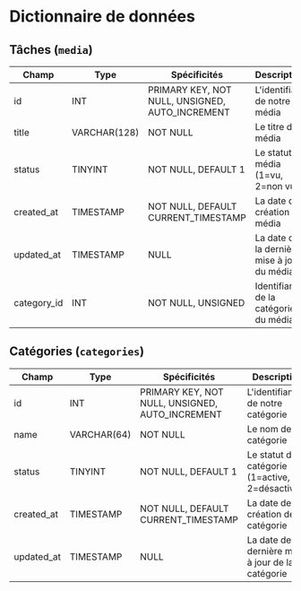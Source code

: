 # Dictionnaire de données

## Tâches (`media`)

|Champ|Type|Spécificités|Description|
|-|-|-|-|
|id|INT|PRIMARY KEY, NOT NULL, UNSIGNED, AUTO_INCREMENT|L'identifiant de notre média|
|title|VARCHAR(128)|NOT NULL|Le titre d'un média|
|status|TINYINT|NOT NULL, DEFAULT 1|Le statut du média (1=vu, 2=non vu)|
|created_at|TIMESTAMP|NOT NULL, DEFAULT CURRENT_TIMESTAMP|La date de création du média|
|updated_at|TIMESTAMP|NULL|La date de la dernière mise à jour du média|
|category_id|INT|NOT NULL, UNSIGNED|Identifiant de la catégorie du média|

## Catégories (`categories`)

|Champ|Type|Spécificités|Description|
|-|-|-|-|
|id|INT|PRIMARY KEY, NOT NULL, UNSIGNED, AUTO_INCREMENT|L'identifiant de notre catégorie|
|name|VARCHAR(64)|NOT NULL|Le nom de la catégorie|
|status|TINYINT|NOT NULL, DEFAULT 1|Le statut de la catégorie (1=active, 2=désactivée)|
|created_at|TIMESTAMP|NOT NULL, DEFAULT CURRENT_TIMESTAMP|La date de création de la catégorie|
|updated_at|TIMESTAMP|NULL|La date de la dernière mise à jour de la catégorie|
